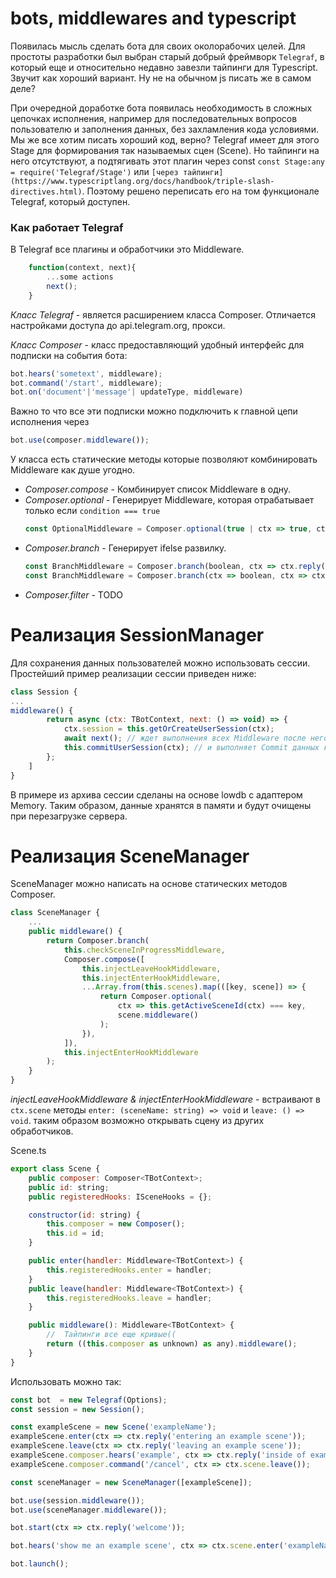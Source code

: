 # bots, middlewares and typescript

Появилась мысль сделать бота для своих околорабочих целей. Для простоты разработки был выбран старый добрый фреймворк `Telegraf`,  в который еще и относительно недавно завезли тайпинги для Typescript. Звучит как хороший вариант. Ну не на обычном js писать же в самом деле?

При очередной доработке бота появилась необходимость в сложных цепочках исполнения, например для последовательных вопросов пользователю и заполнения данных, без захламления кода условиями. Мы же все хотим писать хороший код, верно? Telegraf имеет для этого Stage для формирования так называемых сцен (Scene). Но тайпинги на него отсутствуют, а подтягивать этот плагин через const `const Stage:any = require('Telegraf/Stage')` или `[через тайпинги](https://www.typescriptlang.org/docs/handbook/triple-slash-directives.html)`. Поэтому решено переписать его на том функционале Telegraf, который доступен.


### Как работает Telegraf
В Telegraf все плагины и обработчики это Middleware.
```js
    function(context, next){
        ...some actions
        next();
    }
``` 

*Класс Telegraf*  - является расширением класса Composer. Отличается настройками доступа до api.telegram.org, прокси.

*Класс Composer* - класс предоставляющий удобный интерфейс для подписки на события бота: 
```js
bot.hears('sometext', middleware);
bot.command('/start', middleware);
bot.on('document'|'message'| updateType, middleware)
```
Важно то что все эти подписки можно подключить к главной цепи исполнения через 
```js
bot.use(composer.middleware());
```
У класса есть статические методы которые позволяют комбинировать Middleware как душе угодно.

  - *Composer.compose* - Комбинирует список Middleware в одну.
  - *Composer.optional* - Генерирует Middleware, которая отрабатывает только если `condition === true`
    ```js
    const OptionalMiddleware = Composer.optional(true | ctx => true, ctx => ctx.reply('this will work'));
    ```
  - *Composer.branch* - Генерирует ifelse развилку.
    ```js
    const BranchMiddleware = Composer.branch(boolean, ctx => ctx.reply('this will work if true'), ctx => ctx.reply('this will work if false'));
    const BranchMiddleware = Composer.branch(ctx => boolean, ctx => ctx.reply('this will work if true'), ctx => ctx.reply('this will work if false'));

    ```
  - *Composer.filter* - TODO

# Реализация SessionManager
Для сохранения данных пользователей можно использовать сессии.
Простейший пример реализации сессии приведен ниже:
``` js
class Session {
...
middleware() {
        return async (ctx: TBotContext, next: () => void) => {
            ctx.session = this.getOrCreateUserSession(ctx);
            await next(); // ждет выполнения всех Middleware после него
            this.commitUserSession(ctx); // и выполняет Commit данных которые изменились в сессии.
        };
    ]
}
```
В примере из архива сессии сделаны на основе lowdb с адаптером Memory. Таким образом, данные хранятся в памяти и будут очищены при перезагрузке сервера. 
  
# Реализация  SceneManager
SceneManager можно написать на основе статических методов Composer.
```js
class SceneManager {
    ...
    public middleware() {
        return Composer.branch(
            this.checkSceneInProgressMiddleware,
            Composer.compose([
                this.injectLeaveHookMiddleware,
                this.injectEnterHookMiddleware,
                ...Array.from(this.scenes).map(([key, scene]) => {
                    return Composer.optional(
                        ctx => this.getActiveSceneId(ctx) === key,
                        scene.middleware()
                    );
                }),
            ]),
            this.injectEnterHookMiddleware
        );
    }
}
```
*injectLeaveHookMiddleware & injectEnterHookMiddleware* - встраивают в `ctx.scene` методы `enter: (sceneName: string) => void` и `leave: () => void`. таким образом возможно открывать сцену из других обработчиков.

Scene.ts
```js
export class Scene {
    public composer: Composer<TBotContext>;
    public id: string;
    public registeredHooks: ISceneHooks = {};

    constructor(id: string) {
        this.composer = new Composer();
        this.id = id;
    }

    public enter(handler: Middleware<TBotContext>) {
        this.registeredHooks.enter = handler;
    }
    public leave(handler: Middleware<TBotContext>) {
        this.registeredHooks.leave = handler;
    }

    public middleware(): Middleware<TBotContext> {
        //  Тайпинги все еще кривые((
        return ((this.composer as unknown) as any).middleware();
    }
}
```

Использовать можно так:
```js
const bot  = new Telegraf(Options);
const session = new Session();

const exampleScene = new Scene('exampleName');
exampleScene.enter(ctx => ctx.reply('entering an example scene'));
exampleScene.leave(ctx => ctx.reply('leaving an example scene'));
exampleScene.composer.hears('example', ctx => ctx.reply('inside of example scene'));
exampleScene.composer.command('/cancel', ctx => ctx.scene.leave());

const sceneManager = new SceneManager([exampleScene]);

bot.use(session.middleware());
bot.use(sceneManager.middleware());

bot.start(ctx => ctx.reply('welcome'));

bot.hears('show me an example scene', ctx => ctx.scene.enter('exampleName'));

bot.launch();
```
